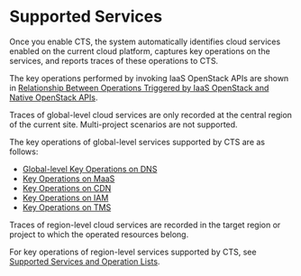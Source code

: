 # Supported Services<a name="en-us_topic_0100236044"></a>

Once you enable CTS, the system automatically identifies cloud services enabled on the current cloud platform, captures key operations on the services, and reports traces of these operations to CTS.

The key operations performed by invoking IaaS OpenStack APIs are shown in  [Relationship Between Operations Triggered by IaaS OpenStack and Native OpenStack APIs](relationship-between-operations-triggered-by-iaas-openstack-and-native-openstack-apis.md).

Traces of global-level cloud services are only recorded at the central region of the current site. Multi-project scenarios are not supported.

The key operations of global-level services supported by CTS are as follows:

-   [Global-level Key Operations on DNS](global-level-key-operations-on-dns.md)
-   [Key Operations on MaaS](key-operations-on-maas.md)
-   [Key Operations on CDN](key-operations-on-cdn.md)
-   [Key Operations on IAM](key-operations-on-iam.md)
-   [Key Operations on TMS](key-operations-on-tms.md)

Traces of region-level cloud services are recorded in the target region or project to which the operated resources belong.

For key operations of region-level services supported by CTS, see  [Supported Services and Operation Lists](supported_services_and_operation_lists).

